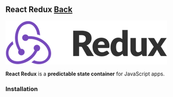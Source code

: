 ## React Redux [Back](./../react.md)

![](./logo.png)

**React Redux** is a **predictable state container** for JavaScript apps.

### Installation

```bash

```

